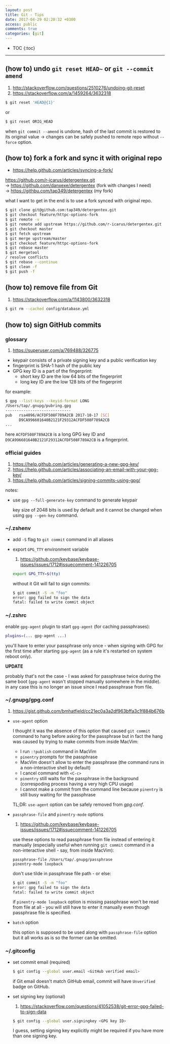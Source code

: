 ```yaml
---
layout: post
title: Git - Tips
date: 2017-04-29 02:20:32 +0300
access: public
comments: true
categories: [git]
---
```


<!-- more -->

* TOC
{:toc}
<hr>

(how to) undo `git reset HEAD~` or `git --commit amend`
-------------------------------------------------------

1. <http://stackoverflow.com/questions/2510276/undoing-git-reset>
2. <https://stackoverflow.com/a/1459264/3632318>

```sh
$ git reset 'HEAD@{1}'
```

or

```sh
$ git reset ORIG_HEAD
```

when `git commit --amend` is undone, hash of the last commit is
restored to its original value -> changes can be safely pushed
to remote repo without `--force` option.

(how to) fork a fork and sync it with original repo
---------------------------------------------------

- <https://help.github.com/articles/syncing-a-fork/>

<https://github.com/r-icarus/detergentex.git>
<br>-> <https://github.com/danxexe/detergentex> (fork with changes I need)
<br>-> <https://githbu.com/tap349/detergentex> (my fork)

what I want to get in the end is to use a fork synced with original repo.

```sh
$ git clone git@github.com:tap349/detergentex.git
$ git checkout feature/httpc-options-fork
$ git remote -v
$ git remote add upstream https://github.com/r-icarus/detergentex.git
$ git checkout master
$ git fetch upstream
$ git merge upstream/master
$ git checkout feature/httpc-options-fork
$ git rebase master
$ git mergetool
/ resolve conflicts
$ git rebase --continue
$ git clean -f
$ git push -f
```

(how to) remove file from Git
-----------------------------

1. <https://stackoverflow.com/a/1143800/3632318>

```sh
$ git rm --cached config/database.yml
```

(how to) sign GitHub commits
----------------------------

### glossary

1. <https://superuser.com/a/769488/326775>

- keypair consists of a private signing key and a public verification key
- fingerprint is SHA-1 hash of the public key
- GPG key ID is a part of the fingerprint:
  - short key ID are the low 64 bits of the fingerprint
  - long key ID are the low 128 bits of the fingerprint

for example:

```sh
$ gpg --list-keys --keyid-format LONG
/Users/tap/.gnupg/pubring.gpg
-----------------------------
pub   rsa4096/ACFDF508F789A2CB 2017-10-17 [SC]
      D9CA996601640B2121F29312ACFDF508F789A2CB
...
```

here `ACFDF508F789A2CB` is a long GPG key ID and
`D9CA996601640B2121F29312ACFDF508F789A2CB` is a fingerprint.

### official guides

1. <https://help.github.com/articles/generating-a-new-gpg-key/>
2. <https://help.github.com/articles/associating-an-email-with-your-gpg-key/>
3. <https://help.github.com/articles/signing-commits-using-gpg/>

notes:

- use `gpg --full-generate-key` command to generate keypair

  key size of 2048 bits is used by default and it cannot be changed
  when using `gpg --gen-key` command.

### ~/.zshenv

- add `-S` flag to `git commit` command in all aliases
- export `GPG_TTY` environment variable

  1. <https://github.com/keybase/keybase-issues/issues/1712#issuecomment-141226705>

  ```zsh
  export GPG_TTY=$(tty)
  ```

  without it Git will fail to sign commits:

  ```sh
  $ git commit -S -m "foo"
  error: gpg failed to sign the data
  fatal: failed to write commit object
  ```

### ~/.zshrc

enable `gpg-agent` plugin to start `gpg-agent` (for caching passphrases):

```zsh
plugins=(... gpg-agent ...)
```

you'll have to enter your passphrase only once - when signing with GPG
for the first time after starting `gpg-agent` (as a rule it's restarted
on system reboot only).

**UPDATE**

probably that's not the case - I was asked for passphrase twice during the
same boot (`gpg-agent` wasn't stopped manually somewhere in the middle).
in any case this is no longer an issue since I read passphrase from file.

### ~/.gnupg/gpg.conf

1. <https://gist.github.com/bmhatfield/cc21ec0a3a2df963bffa3c1f884b676b>

- `use-agent` option

  I thought it was the absence of this option that caused `git commit`
  command to hang before asking for the passphrase but in fact the hang
  was caused by trying to make commits from inside MacVim:

  - I run `:!publish` command in MacVim
  - `pinentry` prompts for the passphrase
  - MacVim doesn't allow to enter the passphrase
    (the command runs in a non-interactive shell by default)
  - I cancel command with `<C-c>`
  - `pinentry` still waits for the passphrase in the background
    (correspoding process having a very high CPU usage)
  - I cannot make a commit from the command line because
    `pinentry` is still busy waiting for the passphrase

  TL;DR: `use-agent` option can be safely removed from _gpg.conf_.

- `passphrase-file` and `pinentry-mode` options

  1. <https://github.com/keybase/keybase-issues/issues/1712#issuecomment-141226705>

  use these options to read passphrase from file instead of entering
  it manually (especially useful when running `git commit` command in
  a non-interactive shell - say, from inside MacVim):

  ```gpg
  passphrase-file /Users/tap/.gnupg/passphrase
  pinentry-mode loopback
  ```

  don't use tilde in passphrase file path - or else:

  ```sh
  $ git commit -S -m "foo"
  error: gpg failed to sign the data
  fatal: failed to write commit object
  ```

  if `pinentry-mode loopback` option is missing passphrase won't be
  read from file at all - you will still have to enter it manually
  even though passphrase file is specified.

- `batch` option

  this option is supposed to be used along with `passphrase-file`
  option but it all works as is so the former can be omitted.

### ~/.gitconfig

- set commit email (required)

  ```sh
  $ git config --global user.email <GitHub verified email>
  ```

  if Git email doesn't match GitHub email,
  commit will have `Unverified` badge on GitHub.

- set signing key (optional)

  1. <https://stackoverflow.com/questions/41052538/git-error-gpg-failed-to-sign-data>

  ```sh
  $ git config --global user.signingkey <GPG key ID>
  ```

  I guess, setting signing key explicitly might be required if
  you have more than one signing key.
